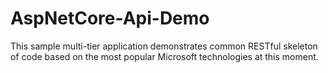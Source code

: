 # AspNetCore-Api-Demo
This sample multi-tier application demonstrates common RESTful skeleton of code based on the most popular Microsoft technologies at this moment.
